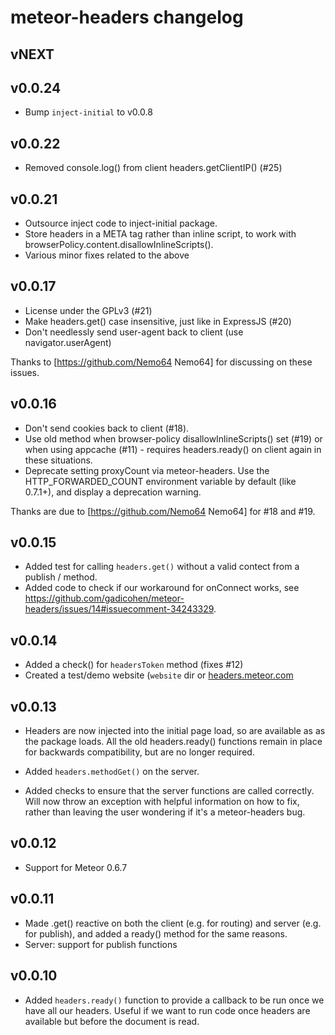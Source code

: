 # meteor-headers changelog

## vNEXT

## v0.0.24

* Bump `inject-initial` to v0.0.8

## v0.0.22

* Removed console.log() from client headers.getClientIP() (#25)

## v0.0.21

* Outsource inject code to inject-initial package.
* Store headers in a META tag rather than inline script, to work with
  browserPolicy.content.disallowInlineScripts().
* Various minor fixes related to the above

## v0.0.17

* License under the GPLv3 (#21)
* Make headers.get() case insensitive, just like in ExpressJS (#20)
* Don't needlessly send user-agent back to client (use navigator.userAgent)

Thanks to [https://github.com/Nemo64 Nemo64] for discussing on
these issues.

## v0.0.16

* Don't send cookies back to client (#18).
* Use old method when browser-policy disallowInlineScripts() set (#19)
or when using appcache (#11) - requires headers.ready() on client again
in these situations.
* Deprecate setting proxyCount via meteor-headers.  Use the
HTTP_FORWARDED_COUNT environment variable by default (like 0.7.1+),
and display a deprecation warning.

Thanks are due to [https://github.com/Nemo64 Nemo64] for #18 and #19.

## v0.0.15

* Added test for calling `headers.get()` without a valid contect from a
publish / method.
* Added code to check if our workaround for onConnect works, see
https://github.com/gadicohen/meteor-headers/issues/14#issuecomment-34243329.

## v0.0.14

* Added a check() for `headersToken` method (fixes #12)
* Created a test/demo website (`website` dir or [headers.meteor.com](http://headers.meteor.com)

## v0.0.13

* Headers are now injected into the initial page load, so are available as
as the package loads.  All the old headers.ready() functions remain in
place for backwards compatibility, but are no longer required.

* Added `headers.methodGet()` on the server.

* Added checks to ensure that the server functions are called correctly.
Will now throw an exception with helpful information on how to fix, rather
than leaving the user wondering if it's a meteor-headers bug.

## v0.0.12

* Support for Meteor 0.6.7

## v0.0.11

* Made .get() reactive on both the client (e.g. for routing) and server
(e.g. for publish), and added a ready() method for the same reasons.
* Server: support for publish functions

## v0.0.10

* Added `headers.ready()` function to provide a callback to be run once we have
all our headers.  Useful if we want to run code once headers are available but
before the document is read.

